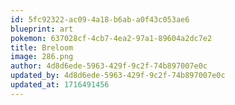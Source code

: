 ```yaml
---
id: 5fc92322-ac09-4a18-b6ab-a0f43c053ae6
blueprint: art
pokemon: 637028cf-4cb7-4ea2-97a1-89604a2dc7e2
title: Breloom
image: 286.png
author: 4d8d6ede-5963-429f-9c2f-74b897007e0c
updated_by: 4d8d6ede-5963-429f-9c2f-74b897007e0c
updated_at: 1716491456
---
```

